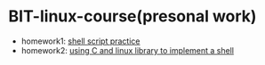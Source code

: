 # BIT-linux-course(presonal work)

* homework1: [shell script practice](./hw1)
* homework2: [using C and linux library to implement a shell](./hw2)
